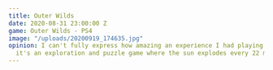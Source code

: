 ```yaml
---
title: Outer Wilds
date: 2020-08-31 23:00:00 Z
game: Outer Wilds - PS4
image: "/uploads/20200919_174635.jpg"
opinion: I can't fully express how amazing an experience I had playing this. In short
  it's an exploration and puzzle game where the sun explodes every 22 minutes...
---
```


